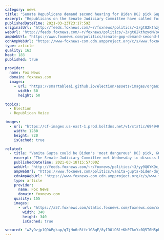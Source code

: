 ```yaml
---
category: news
title: "Senate Republicans demand second hearing for Biden DOJ pick Gupta after 'misleading' comments’"
excerpt: "Republicans on the Senate Judiciary Committee have called for President Biden’s pick for associate attorney general, Vanita Gupta, to return for a second round of hearings to answer for \"misleading statements.\""
publishedDateTime: 2021-03-23T23:17:59Z
originalUrl: "http://feeds.foxnews.com/~r/foxnews/politics/~3/gt82kthzyoM/senate-gop-demand-second-hearing-for-biden-doj-pick-gupta-after-misleading-comments"
webUrl: "http://feeds.foxnews.com/~r/foxnews/politics/~3/gt82kthzyoM/senate-gop-demand-second-hearing-for-biden-doj-pick-gupta-after-misleading-comments"
ampWebUrl: "https://www.foxnews.com/politics/senate-gop-demand-second-hearing-for-biden-doj-pick-gupta-after-misleading-comments.amp"
cdnAmpWebUrl: "https://www-foxnews-com.cdn.ampproject.org/c/s/www.foxnews.com/politics/senate-gop-demand-second-hearing-for-biden-doj-pick-gupta-after-misleading-comments.amp"
type: article
quality: 163
heat: 183
published: true

provider:
  name: Fox News
  domain: foxnews.com
  images:
    - url: "https://smartableai.github.io/election/assets/images/organizations/foxnews.com-50x50.jpg"
      width: 50
      height: 50

topics:
  - Election
  - Republican Voice

images:
  - url: "https://cf-images.us-east-1.prod.boltdns.net/v1/static/694940094001/f951585d-1e2c-4820-b736-c3d5188c7fff/9c37fc46-b54b-4522-a271-887cac9b5adf/1280x720/match/image.jpg"
    width: 1280
    height: 720
    isCached: true

related:
  - title: "Vanita Gupta could be Biden's 'most dangerous' DOJ pick, GOP senator argues, while Dem leader decries 'smears'"
    excerpt: "The Senate Judiciary Committee met Wednesday to discuss President Biden's nominations of Lisa Monaco to be the next deputy attorney general and Vanita Gupta as associate attorney general."
    publishedDateTime: 2021-03-18T15:57:00Z
    webUrl: "http://feeds.foxnews.com/~r/foxnews/politics/~3/yy9Q6YK9c_A/vanita-gupta-biden-doj-pick-john-cornyn"
    ampWebUrl: "https://www.foxnews.com/politics/vanita-gupta-biden-doj-pick-john-cornyn.amp"
    cdnAmpWebUrl: "https://www-foxnews-com.cdn.ampproject.org/c/s/www.foxnews.com/politics/vanita-gupta-biden-doj-pick-john-cornyn.amp"
    type: article
    provider:
      name: Fox News
      domain: foxnews.com
    quality: 155
    images:
      - url: "https://a57.foxnews.com/static.foxnews.com/foxnews.com/content/uploads/2021/03/340/340/RonnBlitzerHeadshot.jpg?ve=1&tl=1"
        width: 340
        height: 340
        isCached: true

secured: "wZy9zjp1QDAPgkap/qTjHo6cRffr1G8qE/8yID0lO3l+KhPZkmYz0Q5T0H5pU4aG8NnjX55Px6Rf+dU5uzA5xfk4rxIXDc1pxjzUGRd0HpTARwX2zvbyv23uyiwk8Jnsc9UAEg8eHTGvp/RYitJetGPehR4PekndL7HAV1reXBsJ64imgVO2tvopJOjVxAg/9xzdCwPALdjNFIULpiJGEJOd7RgTMMVj5TyEdhFaMCkdit91EGZCWSXBvANRanw1qQ40oBcga9DaT7o2JLtgMlqlsB8EWjjNrAdK+u+46nUAMugLwafL7dPRibOIxrts+MJDGAt4u9b4ewnmOOshf7ePgzJ31iyGYxyT1goXrO0=;Xx0UxllOZjlbKESo+95pgA=="
---
```



